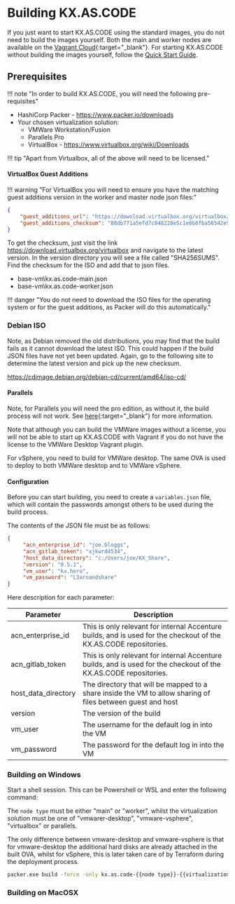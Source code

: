 # Building KX.AS.CODE

If you just want to start KX.AS.CODE using the standard images, you do not need to build the images yourself. Both the main and worker nodes are available on the [Vagrant Cloud](https://app.vagrantup.com/kxascode/){:target="\_blank"}.
For starting KX.AS.CODE without building the images yourself, follow the [Quick Start Guide](../../User-Guide/Quick-Start-Guide/).

## Prerequisites

!!! note "In order to build KX.AS.CODE, you will need the following pre-requisites"

- HashiCorp Packer - https://www.packer.io/downloads
- Your chosen virtualization solution:
  - VMWare Workstation/Fusion
  - Parallels Pro
  - VirtualBox - https://www.virtualbox.org/wiki/Downloads

!!! tip "Apart from Virtualbox, all of the above will need to be licensed."

#### VirtualBox Guest Additions

!!! warning "For VirtualBox you will need to ensure you have the matching guest additions version in the worker and master node json files:"

```json
{
	"guest_additions_url": "https://download.virtualbox.org/virtualbox/6.1.16/VBoxGuestAdditions_6.1.16.iso",
	"guest_additions_checksum": "88db771a5efd7c048228e5c1e0b8fba56542e9d8c1b75f7af5b0c4cf334f0584"
}
```

To get the checksum, just visit the link https://download.virtualbox.org/virtualbox and navigate to the latest version. In the version directory you will see a file called "SHA256SUMS". Find the checksum for the ISO and add that to json files.

- base-vm\kx.as.code-main.json
- base-vm\kx.as.code-worker.json

!!! danger "You do not need to download the ISO files for the operating system or for the guest additions, as Packer will do this automatically."

### Debian ISO

Note, as Debian removed the old distributions, you may find that the build fails as it cannot download the latest ISO. This could happen if the build JSON files have not yet been updated. Again, go to the following site to determine the latest version and pick up the new checksum.

https://cdimage.debian.org/debian-cd/current/amd64/iso-cd/



#### Parallels

Note, for Parallels you will need the pro edition, as without it, the build process will not work. See [here](https://www.packer.io/docs/builders/parallels){:target="\_blank"} for more information.

Note that although you can build the VMWare images without a license, you will not be able to start up KX.AS.CODE with Vagrant if you do not have the license to the VMWare Desktop Vagrant plugin.

For vSphere, you need to build for VMWare desktop. The same OVA is used to deploy to both VMWare desktop and to VMWare vSphere.

#### Configuration

Before you can start building, you need to create a `variables.json` file, which will contain the passwords amongst others to be used during the build process.

The contents of the JSON file must be as follows:

```json
{
     "acn_enterprise_id": "joe.bloggs",
     "acn_gitlab_token": "xjkwrd4534",
     "host_data_directory": "c:/Users/joe/KX_Share",
     "version": "0.5.1",
     "vm_user": "kx.hero",
     "vm_password": "L3arnandshare"
}
```



Here description for each parameter:

| Parameter           | Description                                                  |
| ------------------- | ------------------------------------------------------------ |
| acn_enterprise_id   | This is only relevant for internal Accenture builds, and is used for the checkout of the KX.AS.CODE repositories. |
| acn_gitlab_token    | This is only relevant for internal Accenture builds, and is used for the checkout of the KX.AS.CODE repositories. |
| host_data_directory | The directory that will be mapped to a share inside the VM to allow sharing of files between guest and host |
| version             | The version of the build                                     |
| vm_user             | The username for the default log in into the VM              |
| vm_password         | The password for the default log in into the VM              |



### Building on Windows



Start a shell session. This can be Powershell or WSL and enter the following command:

The `node type` must be either "main" or "worker", whilst the virtualization solution must be one of "vmwarer-desktop", "vmware-vsphere", "virtualbox" or parallels.

The only difference between vmware-desktop and vmware-vsphere is that for vmware-desktop the additional hard disks are already attached in the built OVA, whilst for vSphere, this is later taken care of by Terraform during the deployment process.

```bash
packer.exe build -force -only kx.as.code-{{node type}}-{{virtualization}}-desktop -var-file variables.json ./kx.as.code-main.json
```













### Building on MacOSX
